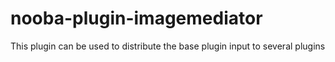 nooba-plugin-imagemediator
==========================

This plugin can be used to distribute the base plugin input to several plugins

